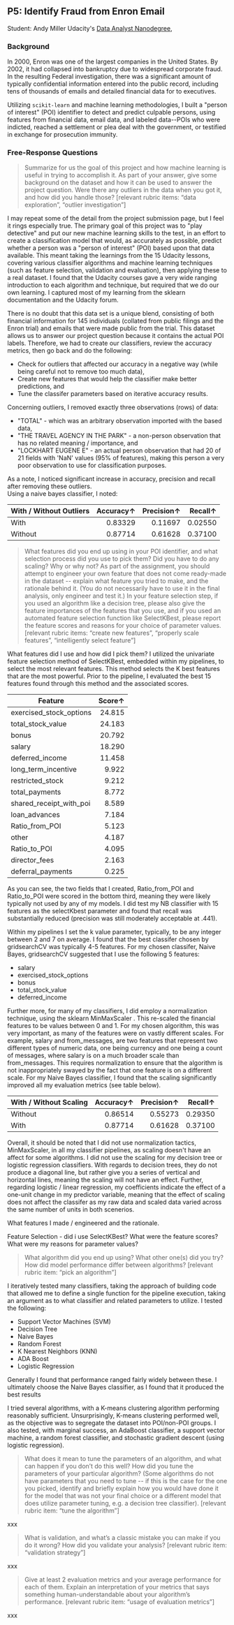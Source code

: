 ## P5: Identify Fraud from Enron Email
Student: Andy Miller 
Udacity's [Data Analyst Nanodegree](https://www.udacity.com/course/nd002), 

### Background

In 2000, Enron was one of the largest companies in the United States. By 2002, it had collapsed into bankruptcy due to widespread corporate fraud. In the resulting Federal investigation, there was a significant amount of typically confidential information entered into the public record, including tens of thousands of emails and detailed financial data for to executives.

Utilizing `scikit-learn` and machine learning methodologies, I built a "person of interest" (POI) identifier to detect and predict culpable persons, using features from financial data, email data, and labeled data--POIs who were indicted, reached a settlement or plea deal with the government, or testified in exchange for prosecution immunity.

### Free-Response Questions

> Summarize for us the goal of this project and how machine learning is useful in trying to accomplish it. As part of your answer, give some background on the dataset and how it can be used to answer the project question. Were there any outliers in the data when you got it, and how did you handle those?  [relevant rubric items: “data exploration”, “outlier investigation”]

I may repeat some of the detail from the project submission page, but I feel it rings especially true.  The 
primary goal of this project was to "play detective" and  put our new machine learning skills to the test, in an
 effort to create a classification model that would, as accurately as possible, predict whether a person was a 
 "person of interest" (POI) based upon that data available.  This meant taking the learnings from the 15 Udacity lessons, 
 covering various classifier algorithms and machine learning techniques (such as feature selection, validation 
 and evaluation), then applying these to a real dataset.  I found that the Udacity courses gave a very wide 
 ranging introduction to each algorithm and technique, but required that we do our own learning.  I captured 
 most of my learning from the sklearn documentation and the Udacity forum.  
 
There is no doubt that this data set is a unique blend, consisting of both financial information for 145 
individuals (collated from public filings and the Enron trial) and emails that were made public from the trial. 
 This dataset allows us to answer our project question because it contains the actual POI labels.  Therefore, we
  had to create our classifiers, review the accuracy metrics, then go back and do the following: 
  - Check for outliers that affected our accuracy in a negative way (while being careful not to remove too much 
  data),
  - Create new features that would help the classifier make better predictions, and 
  - Tune the classifer parameters based on iterative accuracy results.
  
Concerning outliers, I removed exactly three observations (rows) of data: 
- "TOTAL" - which was an arbitrary observation imported with the based data,
- "THE TRAVEL AGENCY IN THE PARK" - a non-person observation that has no related meaning / importance, and  
- "LOCKHART EUGENE E" - an actual person observation that had 20 of 21 fields with 'NaN' values (95% of 
features), making this person a very poor observation to use for classification purposes.
 
As a note, I noticed significant increase in accuracy, precision and recall after removing these outliers.  
Using a naive bayes classifier, I noted: 

| With / Without Outliers | Accuracy↑ | Precision↑ | Recall↑ |
|-------------------------|----------:|-----------:|--------:|
| With                    |   0.83329 |    0.11697 | 0.02550 |
| Without                 |   0.87714 |    0.61628 | 0.37100 |

> What features did you end up using in your POI identifier, and what selection process did you use to pick them? Did you have to do any scaling? Why or why not? As part of the assignment, you should attempt to engineer your own feature that does not come ready-made in the dataset -- explain what feature you tried to make, and the rationale behind it. (You do not necessarily have to use it in the final analysis, only engineer and test it.) In your feature selection step, if you used an algorithm like a decision tree, please also give the feature importances of the features that you use, and if you used an automated feature selection function like SelectKBest, please report the feature scores and reasons for your choice of parameter values.  [relevant rubric items: “create new features”, “properly scale features”, “intelligently select feature”]

What features did I use and how did I pick them?
I utilized the univariate feature selection method of SelectKBest, embedded within my pipelines, to select the 
most relevant features.  This method selects the K best features that are the most powerful.  Prior to the 
pipeline, I evaluated the best 15 features found through this method and the associated scores.  

| Feature                 | Score↑ |
|-------------------------|-------:|
| exercised_stock_options | 24.815 |
| total_stock_value       | 24.183 |
| bonus                   | 20.792 |
| salary                  | 18.290 |
| deferred_income         | 11.458 |
| long_term_incentive     |  9.922 |
| restricted_stock        |  9.212 |
| total_payments          |  8.772 |
| shared_receipt_with_poi |  8.589 |
| loan_advances           |  7.184 |
| Ratio_from_POI          |  5.123 |
| other                   |  4.187 |
| Ratio_to_POI            |  4.095 |
| director_fees           |  2.163 |
| deferral_payments       |  0.225 |

As you can see, the two fields that I created, Ratio_from_POI and Ratio_to_POI were scored in the bottom third, 
meaning they were likely typically not used by any of my models.  I did test my NB classifier with 15 features 
as the selectKbest parameter and found that recall was substantially reduced (precision was still moderately 
acceptable at .441). 

Within my pipelines I set the k value parameter, typically, to be any integer between 2 and 7 on average.  I found 
that the best classifer chosen by gridsearchCV was typically 4-5 features.  For my chosen classifer, Naive Bayes, 
gridsearchCV suggested that I use the following 5 features:
- salary 
- exercised_stock_options
- bonus
- total_stock_value
- deferred_income

Further more, for many of my classifiers, I did employ a normalization technique, using the sklearn MinMaxScaler
.  This re-scaled the financial features to be values between 0 and 1. For my chosen algorithm, this was very 
important, as many of the features were on vastly different scales.  For example, salary and from_messages, are 
two features that represent two different types of numeric data, one being currency and one being a count of 
messages, where salary is on a much broader scale than from_messages.  This requires normalization to ensure 
that the algorithm is not inappropriately swayed by the fact that one feature is on a different scale.  For my 
Naive Bayes classifier, I found that the scaling significantly improved all my evaluation metrics (see table 
below).   

| With / Without Scaling  | Accuracy↑ | Precision↑ | Recall↑ |
|-------------------------|----------:|-----------:|--------:|
| Without                 |   0.86514 |    0.55273 | 0.29350 |
| With                    |   0.87714 |    0.61628 | 0.37100 |

Overall, it should be noted that I did not use normalization tactics, MinMaxScaler, in all my classifier 
pipelines, as scaling doesn't have an affect for  some algorithms.  I did not use the scaling for my decision tree
 or logistic regression classifiers.  With regards to decision trees, they do not produce a diagonal line, but 
 rather give you a series of vertical and horizontal lines, meaning the scaling will not have an effect.  Further, 
 regarding logistic / linear regression, my coefficients indicate the effect of a one-unit change in my 
 predictor variable, meaning that the effect of 
scaling does not affect the classifer as my raw data and scaled data varied across the same number of units in 
both scenerios.

What features I made / engineered and the rationale.

Feature Selection - did i use SelectKBest?  What were the feature scores?  What were my reasons for parameter 
values?

> What algorithm did you end up using? What other one(s) did you try? How did model performance differ between algorithms?  [relevant rubric item: “pick an algorithm”]

I iteratively tested many classifiers, taking the approach of building code that allowed me to define a single 
function for the pipeline execution, taking an argument as to what classifier and related parameters to utilize.
  I tested the following: 
  - Support Vector Machines (SVM)
  - Decision Tree
  - Naive Bayes
  - Random Forest
  - K Nearest Neighbors (KNN)
  - ADA Boost
  - Logistic Regression

Generally I found that performance ranged fairly widely between these.  I ultimately choose the Naive Bayes 
classifier, as I found that it produced the best results

I tried several algorithms, with a K-means clustering algorithm performing reasonably sufficient. Unsurprisingly, K-means clustering performed well, as the objective was to segregate the dataset into POI/non-POI groups. I also tested, with marginal success, an AdaBoost classifier, a support vector machine, a random forest classifier, and stochastic gradient descent (using logistic regression).

> What does it mean to tune the parameters of an algorithm, and what can happen if you don’t do this well?  How did you tune the parameters of your particular algorithm? (Some algorithms do not have parameters that you need to tune -- if this is the case for the one you picked, identify and briefly explain how you would have done it for the model that was not your final choice or a different model that does utilize parameter tuning, e.g. a decision tree classifier).  [relevant rubric item: “tune the algorithm”]

xxx

> What is validation, and what’s a classic mistake you can make if you do it wrong? How did you validate your analysis?  [relevant rubric item: “validation strategy”]

xxx

> Give at least 2 evaluation metrics and your average performance for each of them.  Explain an interpretation of your metrics that says something human-understandable about your algorithm’s performance. [relevant rubric item: “usage of evaluation metrics”]

xxx